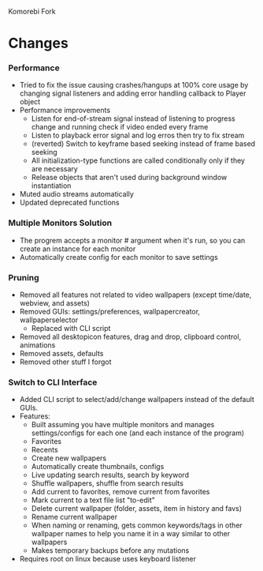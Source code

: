Komorebi Fork
# Changes

### Performance

- Tried to fix the issue causing crashes/hangups at 100% core usage by changing signal listeners and adding error handling callback to Player object
- Performance improvements
  - Listen for end-of-stream signal instead of listening to progress change and running check if video ended every frame
  - Listen to playback error signal and log erros then try to fix stream
  - (reverted) Switch to keyframe based seeking instead of frame based seeking
  - All initialization-type functions are called conditionally only if they are necessary
  - Release objects that aren't used during background window instantiation
- Muted audio streams automatically
- Updated deprecated functions

### Multiple Monitors Solution

- The progrem accepts a monitor # argument when it's run, so you can create an instance for each monitor
- Automatically create config for each monitor to save settings

### Pruning

- Removed all features not related to video wallpapers (except time/date, webview, and assets)
- Removed GUIs: settings/preferences, wallpapercreator, wallpaperselector
  - Replaced with CLI script
- Removed all desktopicon features, drag and drop, clipboard control, animations
- Removed assets, defaults
- Removed other stuff I forgot

### Switch to CLI Interface

- Added CLI script to select/add/change wallpapers instead of the default GUIs.
- Features:
  - Built assuming you have multiple monitors and manages settings/configs for each one (and each instance of the program)
  - Favorites
  - Recents
  - Create new wallpapers
  - Automatically create thumbnails, configs
  - Live updating search results, search by keyword
  - Shuffle wallpapers, shuffle from search results
  - Add current to favorites, remove current from favorites
  - Mark current to a text file list "to-edit"
  - Delete current wallpaper (folder, assets, item in history and favs)
  - Rename current wallpaper
  - When naming or renaming, gets common keywords/tags in other wallpaper names to help you name it in a way similar to other wallpapers
  - Makes temporary backups before any mutations
- Requires root on linux because uses keyboard listener 
